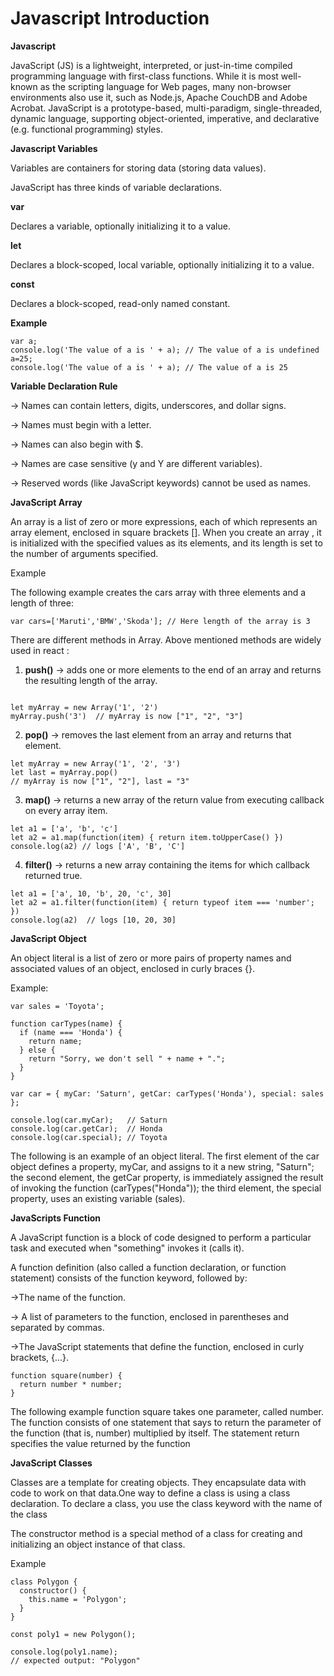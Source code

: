 # Javascript Introduction

**Javascript**

JavaScript (JS) is a lightweight, interpreted, or just-in-time compiled programming language with first-class functions. While it is most well-known as the scripting language for Web pages, many non-browser environments also use it, such as Node.js, Apache CouchDB and Adobe Acrobat. JavaScript is a prototype-based, multi-paradigm, single-threaded, dynamic language, supporting object-oriented, imperative, and declarative (e.g. functional programming) styles.

**Javascript Variables**

Variables are containers for storing data (storing data values).

JavaScript has three kinds of variable declarations.

**var**

Declares a variable, optionally initializing it to a value.

**let**

Declares a block-scoped, local variable, optionally initializing it to a value.

**const**

Declares a block-scoped, read-only named constant.

**Example**

```
var a;
console.log('The value of a is ' + a); // The value of a is undefined
a=25;
console.log('The value of a is ' + a); // The value of a is 25
```

**Variable Declaration Rule**

-> Names can contain letters, digits, underscores, and dollar signs.

-> Names must begin with a letter.

-> Names can also begin with $.

-> Names are case sensitive (y and Y are different variables).

-> Reserved words (like JavaScript keywords) cannot be used as names.


**JavaScript Array**

An array is a list of zero or more expressions, each of which represents an array element, enclosed in square brackets []. When you create an array , it is initialized with the specified values as its elements, and its length is set to the number of arguments specified.

Example

The following example creates the cars array with three elements and a length of three:

```
var cars=['Maruti','BMW','Skoda']; // Here length of the array is 3

```

There are different methods in Array. Above mentioned methods are widely used in react :

1. **push()** -> adds one or more elements to the end of an array and returns the resulting length of the array.

```

let myArray = new Array('1', '2')
myArray.push('3')  // myArray is now ["1", "2", "3"]

```

2. **pop()** -> removes the last element from an array and returns that element.

```
let myArray = new Array('1', '2', '3')
let last = myArray.pop()
// myArray is now ["1", "2"], last = "3"
```

3. **map()** -> returns a new array of the return value from executing callback on every array item.

```
let a1 = ['a', 'b', 'c']
let a2 = a1.map(function(item) { return item.toUpperCase() })
console.log(a2) // logs ['A', 'B', 'C']

```

4. **filter()** -> returns a new array containing the items for which callback returned true.

```
let a1 = ['a', 10, 'b', 20, 'c', 30]
let a2 = a1.filter(function(item) { return typeof item === 'number'; })
console.log(a2)  // logs [10, 20, 30]
```

**JavaScript Object**

An object literal is a list of zero or more pairs of property names and associated values of an object, enclosed in curly braces {}.

Example:

```
var sales = 'Toyota';

function carTypes(name) {
  if (name === 'Honda') {
    return name;
  } else {
    return "Sorry, we don't sell " + name + ".";
  }
}

var car = { myCar: 'Saturn', getCar: carTypes('Honda'), special: sales };

console.log(car.myCar);   // Saturn
console.log(car.getCar);  // Honda
console.log(car.special); // Toyota

```

The following is an example of an object literal. The first element of the car object defines a property, myCar, and assigns to it a new string, "Saturn"; the second element, the getCar property, is immediately assigned the result of invoking the function (carTypes("Honda")); the third element, the special property, uses an existing variable (sales).

**JavaScripts Function**

A JavaScript function is a block of code designed to perform a particular task and executed when "something" invokes it (calls it).

A function definition (also called a function declaration, or function statement) consists of the function keyword, followed by:

->The name of the function.

-> A list of parameters to the function, enclosed in parentheses and separated by commas.

->The JavaScript statements that define the function, enclosed in curly brackets, {...}.

```
function square(number) {
  return number * number;
}

```

The following example function square takes one parameter, called number. The function consists of one statement that says to return the parameter of the function (that is, number) multiplied by itself. The statement return specifies the value returned by the function


**JavaScript Classes**

Classes are a template for creating objects. They encapsulate data with code to work on that data.One way to define a class is using a class declaration. To declare a class, you use the class keyword with the name of the class

The constructor method is a special method of a class for creating and initializing an object instance of that class.

Example

```
class Polygon {
  constructor() {
    this.name = 'Polygon';
  }
}

const poly1 = new Polygon();

console.log(poly1.name);
// expected output: "Polygon"

```

